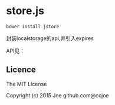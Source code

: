 # store.js
```
bower install jstore
```

封装localstorage的api,并引入expires

API见：


## Licence ##

The MIT License

Copyright (c) 2015 Joe github.com@ccjoe